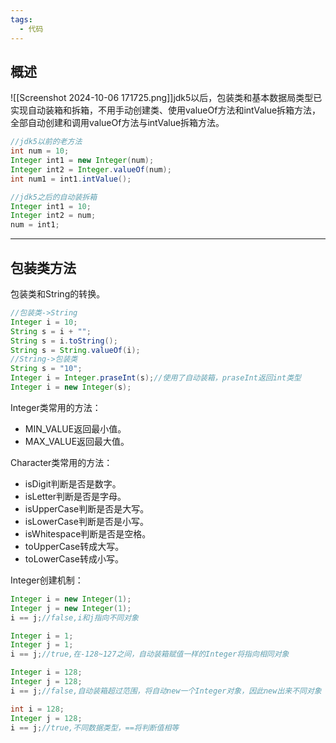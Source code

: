 ```yaml
---
tags:
  - 代码
---
```

## 概述

![[Screenshot 2024-10-06 171725.png]]jdk5以后，包装类和基本数据局类型已实现自动装箱和拆箱，不用手动创建类、使用valueOf方法和intValue拆箱方法，全部自动创建和调用valueOf方法与intValue拆箱方法。
```java
//jdk5以前的老方法
int num = 10;
Integer int1 = new Integer(num);
Integer int2 = Integer.valueOf(num);
int num1 = int1.intValue();

//jdk5之后的自动装拆箱
Integer int1 = 10;
Integer int2 = num;
num = int1;
```


---
## 包装类方法

包装类和String的转换。
```java
//包装类->String
Integer i = 10;
String s = i + "";
String s = i.toString();
String s = String.valueOf(i);
//String->包装类
String s = "10";
Integer i = Integer.praseInt(s);//使用了自动装箱，praseInt返回int类型
Integer i = new Integer(s);
```

Integer类常用的方法：
- MIN_VALUE返回最小值。
- MAX_VALUE返回最大值。

Character类常用的方法：
- isDigit判断是否是数字。
- isLetter判断是否是字母。
- isUpperCase判断是否是大写。
- isLowerCase判断是否是小写。
- isWhitespace判断是否是空格。
- toUpperCase转成大写。
- toLowerCase转成小写。

Integer创建机制：
```java
Integer i = new Integer(1);
Integer j = new Integer(1);
i == j;//false,i和j指向不同对象

Integer i = 1;
Integer j = 1;
i == j;//true,在-128~127之间，自动装箱赋值一样的Integer将指向相同对象

Integer i = 128;
Integer j = 128;
i == j;//false,自动装箱超过范围，将自动new一个Integer对象，因此new出来不同对象

int i = 128;
Integer j = 128;
i == j;//true,不同数据类型，==将判断值相等
```